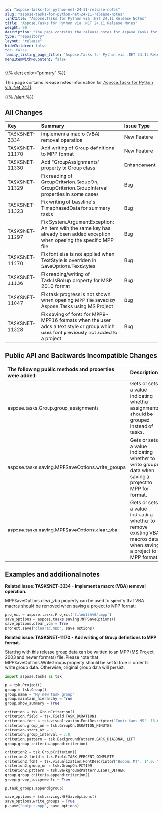 ```yaml
---
id: "aspose-tasks-for-python-net-24-11-release-notes"
slug: "aspose-tasks-for-python-net-24-11-release-notes"
linktitle: "Aspose.Tasks for Python via .NET 24.11 Release Notes"
title: "Aspose.Tasks for Python via .NET 24.11 Release Notes"
weight: 90
description: "The page contains the release notes for Aspose.Tasks for Python via .NET 24.11."
type: "repository"
layout: "release"
hideChildren: false
toc: false
family_listing_page_title: "Aspose.Tasks for Python via .NET 24.11 Release Notes"
menuItemWithNoContent: false
---
```


{{% alert color="primary" %}} 

This page contains release notes information for [Aspose.Tasks for Python via .Net 24.11](https://pypi.org/project/aspose-tasks/24.11.0/).

{{% /alert %}}

## **All Changes**

|**Key**|**Summary**|**Issue Type**|
| :- | :- | :- |
| TASKSNET-3334 | Implement a macro (VBA) removal operation | New Feature |
| TASKSNET-11170 | Add writing of Group definitions to MPP format | New Feature |
| TASKSNET-11330 | Add "GroupAssignments" property to Group class | Enhancement |
| TASKSNET-11329 | Fix reading of GroupCriterion.GroupOn, GroupCriterion.GroupInterval properties in some cases | Bug |
| TASKSNET-11323 | Fix writing of baseline's TimephasedData for summary tasks | Bug |
| TASKSNET-11297 | Fix System.ArgumentException: An item with the same key has already been added exception when opening the specific MPP file | Bug |
| TASKSNET-11270 | Fix font size is not applied when TextStyle is overriden in SaveOptions.TextStyles  | Bug |
| TASKSNET-11136 | Fix reading/writing of Task.IsRollup property for MSP 2010 format | Bug |
| TASKSNET-11047 | Fix task progress is not shown when opening MPP file saved by Aspose.Tasks using MS Project | Bug |
| TASKSNET-11328 | Fix saving of fonts for MPP9-MPP16 formats when the user adds a text style or group which uses font previously not added to a project | Bug |

## **Public API and Backwards Incompatible Changes**

|**The following public methods and properties were added:**|**Description**|
| :- | :- |
| aspose.tasks.Group.group_assignments | Gets or sets a value indicating whether assignments should be grouped instead of tasks. |
| aspose.tasks.saving.MPPSaveOptions.write_groups | Gets or sets a value indicating whether to write groups data when saving a project to MPP for format. |
| aspose.tasks.saving.MPPSaveOptions.clear_vba | Gets or sets a value indicating whether to remove existing VBA macros data when saving a project to MPP format. |

## **Examples and additional notes**

**Related issue: TASKSNET-3334 - Implement a macro (VBA) removal operation.**

MPPSaveOptions.clear_vba property can be used to specify that VBA macros should be removed when saving a project to MPP format:

```py
project = aspose.tasks.Project("fileWithVBA.mpp")
save_options = aspose.tasks.saving.MPPSaveOptions()
save_options.clear_vba = True
project.save("cleared.mpp", save_options)

```

**Related issue: TASKSNET-11170 - Add writing of Group definitions to MPP format.**

Starting with this release group data can be written to an MPP (MS Project 2003 and newer formats) file. Please note that MPPSaveOptions.WriteGroups property should be set to true in order to write group data.
Otherwise, original group data will persist.


```py
import aspose.tasks as tsk

p = tsk.Project()
group = tsk.Group()
group.name = "My new task group"
group.maintain_hierarchy = True
group.show_summary = True

criterion = tsk.GroupCriterion()
criterion.field = tsk.Field.TASK_DURATION1
criterion.font = tsk.visualization.FontDescriptor("Comic Sans MS", 13.0, tsk.visualization.FontStyles.ITALIC)
criterion.group_on = tsk.GroupOn.DURATION_MINUTES
criterion.start_at = 5
criterion.group_interval = 3.0
criterion.pattern = tsk.BackgroundPattern.DARK_DIAGONAL_LEFT
group.group_criteria.append(criterion)

criterion2 = tsk.GroupCriterion()
criterion2.field = tsk.Field.TASK_PERCENT_COMPLETE
criterion2.font = tsk.visualization.FontDescriptor("Bodoni MT", 17.0, tsk.visualization.FontStyles.BOLD)
criterion2.group_on = tsk.GroupOn.PCT199
criterion2.pattern = tsk.BackgroundPattern.LIGHT_DITHER
group.group_criteria.append(criterion2)
group.group_assignments = True

p.task_groups.append(group)

save_options = tsk.saving.MPPSaveOptions()
save_options.write_groups = True
p.save("output.mpp", save_options)
```